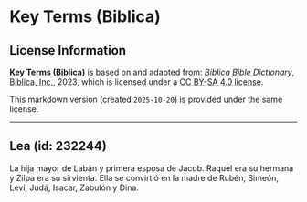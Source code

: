 # Key Terms (Biblica)

## License Information

**Key Terms (Biblica)** is based on and adapted from: _Biblica Bible Dictionary_, [Biblica, Inc.](https://www.biblica.com/), 2023, which is licensed under a [CC BY-SA 4.0 license](https://creativecommons.org/licenses/by-sa/4.0/legalcode.en).

This markdown version (created `2025-10-20`) is provided under the same license.



--------------------------------

## Lea (id: 232244)

La hija mayor de Labán y primera esposa de Jacob. Raquel era su hermana y Zilpa era su sirvienta. Ella se convirtió en la madre de Rubén, Simeón, Leví, Judá, Isacar, Zabulón y Dina.


